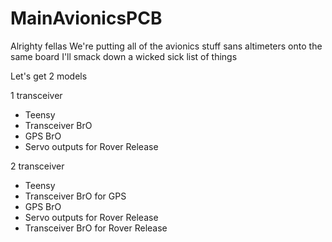 # MainAvionicsPCB
Alrighty fellas
We're putting all of the avionics stuff sans altimeters onto the same board
I'll smack down a wicked sick list of things

Let's get 2 models

1 transceiver
- Teensy
- Transceiver BrO
- GPS BrO
- Servo outputs for Rover Release

2 transceiver
- Teensy
- Transceiver BrO for GPS
- GPS BrO
- Servo outputs for Rover Release
- Transceiver BrO for Rover Release
